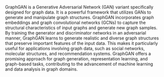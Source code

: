 GraphGAN is a Generative Adversarial Network (GAN) variant specifically designed for graph data. It is a powerful framework that utilizes GANs to generate and manipulate graph structures. GraphGAN incorporates graph embeddings and graph convolutional networks (GCNs) to capture the structural characteristics of input graphs and generate new graph samples. By training the generator and discriminator networks in an adversarial manner, GraphGAN learns to generate realistic and diverse graph structures that preserve important features of the input data. This makes it particularly useful for applications involving graph data, such as social networks, molecular structures, and recommendation systems. GraphGAN offers a promising approach for graph generation, representation learning, and graph-based tasks, contributing to the advancement of machine learning and data analysis in graph domains.
